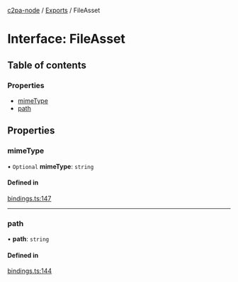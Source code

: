 [c2pa-node](../README.md) / [Exports](../modules.md) / FileAsset

# Interface: FileAsset

## Table of contents

### Properties

- [mimeType](FileAsset.md#mimetype)
- [path](FileAsset.md#path)

## Properties

### mimeType

• `Optional` **mimeType**: `string`

#### Defined in

[bindings.ts:147](https://github.com/contentauth/c2pa-node/blob/a776a47/js-src/bindings.ts#L147)

___

### path

• **path**: `string`

#### Defined in

[bindings.ts:144](https://github.com/contentauth/c2pa-node/blob/a776a47/js-src/bindings.ts#L144)
